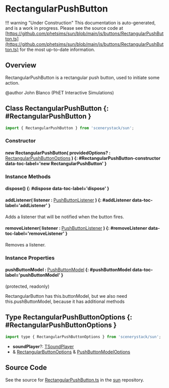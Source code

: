 # RectangularPushButton

!!! warning "Under Construction"
    This documentation is auto-generated, and is a work in progress. Please see the source code at
    [https://github.com/phetsims/sun/blob/main/js/buttons/RectangularPushButton.ts](https://github.com/phetsims/sun/blob/main/js/buttons/RectangularPushButton.ts) for the most up-to-date information.

## Overview

RectangularPushButton is a rectangular push button, used to initiate some action.

@author John Blanco (PhET Interactive Simulations)

## Class RectangularPushButton {: #RectangularPushButton }


```js
import { RectangularPushButton } from 'scenerystack/sun';
```
### Constructor

#### new RectangularPushButton( providedOptions? : <span style="font-weight: 400;">[RectangularPushButtonOptions](../sun/RectangularPushButton.md#RectangularPushButtonOptions)</span> ) {: #RectangularPushButton-constructor data-toc-label='new RectangularPushButton' }

### Instance Methods

#### dispose() {: #dispose data-toc-label='dispose' }

#### addListener( listener : <span style="font-weight: 400;">[PushButtonListener](../sun/PushButtonModel.md#PushButtonListener)</span> ) {: #addListener data-toc-label='addListener' }

Adds a listener that will be notified when the button fires.

#### removeListener( listener : <span style="font-weight: 400;">[PushButtonListener](../sun/PushButtonModel.md#PushButtonListener)</span> ) {: #removeListener data-toc-label='removeListener' }

Removes a listener.

### Instance Properties

#### pushButtonModel : <span style="font-weight: 400;">[PushButtonModel](../sun/PushButtonModel.md)</span> {: #pushButtonModel data-toc-label='pushButtonModel' }

(protected, readonly)

RectangularButton has this.buttonModel, but we also need this.pushButtonModel, because it has additional methods



## Type RectangularPushButtonOptions {: #RectangularPushButtonOptions }


```js
import type { RectangularPushButtonOptions } from 'scenerystack/sun';
```


- **soundPlayer**?: [TSoundPlayer](../tambo/TSoundPlayer.md)
- &amp; [RectangularButtonOptions](../sun/RectangularButton.md#RectangularButtonOptions) &amp; [PushButtonModelOptions](../sun/PushButtonModel.md#PushButtonModelOptions)




## Source Code

See the source for [RectangularPushButton.ts](https://github.com/phetsims/sun/blob/main/js/buttons/RectangularPushButton.ts) in the [sun](https://github.com/phetsims/sun) repository.
